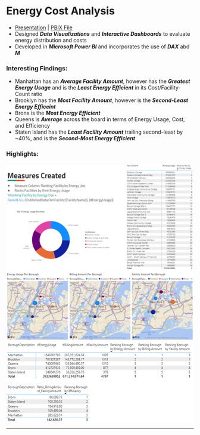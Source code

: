 
# Energy Cost Analysis
* [Presentation](https://github.com/eng-jonathan/Business_Intelligence/blob/main/CUNY%20Energy/CUNY%20Energy%20Presentation.pdf) | [PBIX File](https://github.com/eng-jonathan/Business_Intelligence/blob/main/CUNY%20Energy/CUNY%20Energy%20PBIX.pbix) 
* Designed ***Data Visualizations*** and ***Interactive Dashboards*** to evaluate energy distribution and costs
* Developed in ***Microsoft Power BI*** and incorporates the use of ***DAX*** abd ***M***

### Interesting Findings:
  * Manhattan has an ***Average Facility Amount***, however has the ***Greatest Energy Usage*** and is the ***Least Energy Efficient*** in its Cost/Facility-Count ratio
  * Brooklyn has the ***Most Facility Amount***, however is the ***Second-Least Energy Efficeint***
  * Bronx is the ***Most Energy Efficient***
  * Queens is ***Average*** across the board in terms of Energy Usage, Cost, and Efficiency
  * Staten Island has the ***Least Facility Amount*** trailing second-least by ~40%, and is the ***Second-Most Energy Efficient***

### Highlights:

<img src = "images/cunyenergy_image01.png" width = "750"><img src = "images/cunyenergy_image03.png" width = "750"><img src = "images/cunyenergy_image04.png" width = "750">
___
